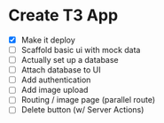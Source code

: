# Create T3 App

- [x] Make it deploy
- [ ] Scaffold basic ui with mock data
- [ ] Actually set up a database
- [ ] Attach database to UI
- [ ] Add authentication
- [ ] Add image upload
- [ ] Routing / image page (parallel route)
- [ ] Delete button (w/ Server Actions)
